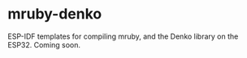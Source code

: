 # mruby-denko

ESP-IDF templates for compiling mruby, and the Denko library on the ESP32. Coming soon.
